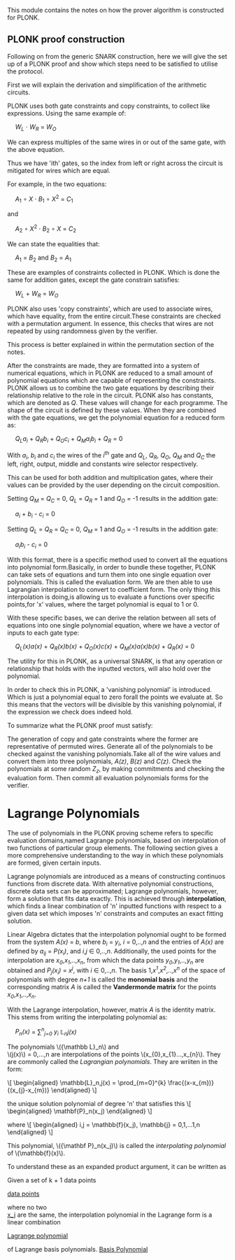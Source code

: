 This module contains the notes on how the prover algorithm is constructed for 
PLONK.

## PLONK proof construction 

Following on from the generic SNARK construction, here we will give the set up 
of a PLONK proof and show which steps need to be satisfied to utilise the 
protocol.

First we will explain the derivation and simplification of the arithmetic 
circuits. 

PLONK uses both gate constraints and copy constraints, to collect like 
expressions. Using the same example of:

&emsp; *W<sub>L</sub>* &sdot; *W<sub>R</sub>* = *W<sub>O</sub>*

We can express multiples of the same wires in or out of the same gate, with the 
above equation.

Thus we have 'ith' gates, so the index from left or right across the circuit is 
mitigated for wires which are equal.

For example, in the two equations:

&emsp; *A*<sub>1</sub> &compfn; *X* &sdot; *B*<sub>1</sub> &compfn; *X*<sup>2</sup> = *C*<sub>1</sub>

and

&emsp; *A*<sub>2</sub> &compfn; *X*<sup>2</sup> &sdot; *B*<sub>2</sub> &compfn; *X* = *C*<sub>2</sub>

We can state the equalities that:

&emsp; *A*<sub>1</sub> = *B*<sub>2</sub> and *B*<sub>2</sub> = *A*<sub>1</sub> 

These are examples of constraints collected in PLONK. Which is done the same 
for addition gates, except the gate constrain satisfies:

&emsp; *W<sub>L</sub>* + *W<sub>R</sub>* = *W<sub>O</sub>*

PLONK also uses 'copy constraints', which are used to associate wires, which 
have equality, from the entire circuit.These constraints are checked with a 
permutation argument. In essence, this checks that wires are not repeated by 
using randomness given by the verifier.

This process is better explained in within the permutation section of the notes.

After the constraints are made, they are formatted into a system of numerical 
equations, which in PLONK are reduced to a small amount of polynomial equations 
which are capable of representing the constraints. PLONK allows us to combine 
the two gate equations by describing their relationship relative to the role in 
the circuit. PLONK also has constants, which are denoted as *Q*. These values 
will change for each programme. The shape of the circuit is defined by these 
values. When they are combined with the gate equations, we get the polynomial 
equation for a reduced form as:

&emsp; *Q<sub>L</sub>a<sub>i</sub>* + *Q<sub>R</sub>b<sub>i</sub>* + *Q<sub>O</sub>c<sub>i</sub>* + *Q<sub>M</sub>a<sub>i</sub>b<sub>i</sub>*  + *Q<sub>R</sub>* = 0

With *a<sub>i</sub>*, *b<sub>i</sub>* and *c<sub>i</sub>* the wires of the 
*i*<sup>th</sup> gate and *Q<sub>L</sub>*, *Q<sub>R</sub>*, *Q<sub>O</sub>*, 
*Q<sub>M</sub>* and *Q<sub>C</sub>* the left, right, output, middle and 
constants wire selector respectively.

This can be used for both addition and multiplication gates, where their values 
can be provided by the user depending on the circuit composition.

Setting *Q<sub>M</sub>* = *Q<sub>C</sub>* = 0, 
*Q<sub>L</sub>* = *Q<sub>R</sub>* = 1 and *Q<sub>O</sub>* = -1 
results in the addition gate:

&emsp; *a<sub>i</sub>* + *b<sub>i</sub>* - *c<sub>i</sub>* = 0

Setting *Q<sub>L</sub>* = *Q<sub>R</sub>* = *Q<sub>C</sub>* = 0, 
*Q<sub>M</sub>* = 1 and *Q<sub>O</sub>* = -1 
results in the addition gate:

&emsp; *a<sub>i</sub>b<sub>i</sub>* - *c<sub>i</sub>* = 0

With this format, there is a specific method used to convert all the equations 
into polynomial form.Basically, in order to bundle these together, PLONK can 
take sets of equations and turn them into one single equation over polynomials. 
This is called the evaluation form. We are then able to use Lagrangian 
interpolation to convert to coefficient form. The only thing this interpolation 
is doing,is allowing us to evaluate a functions over specific points,for 'x' 
values, where the target polynomial is equal to 1 or 0.

With these specific bases, we can derive the relation between all sets of 
equations into one single polynomial equation, where we have a vector of inputs 
to each gate type:

&emsp; *Q<sub>L</sub>(x)a(x)* + *Q<sub>R</sub>(x)b(x)* + *Q<sub>O</sub>(x)c(x)* + *Q<sub>M</sub>(x)a(x)b(x)* + *Q<sub>R</sub>(x)* = 0

The utility for this in PLONK, as a universal SNARK, is that any operation or 
relationship that holds with the inputted vectors, will also hold over the 
polynomial.

In order to check this in PLONK, a 'vanishing polynomial' is introduced. Which 
is just a polynomial equal to zero forall the points we evaluate at. So this 
means that the vectors will be divisible by this vanishing polynomial, if the 
expression we check does indeed hold.

To summarize what the PLONK proof must satisfy:

The generation of copy and gate constraints where the former are representative 
of permuted wires. Generate all of the polynomials to be checked against the 
vanishing polynomials.Take all of the wire values and convert them into three 
polynomials, *A(z)*, *B(z)* and *C(z)*. Check the polynomials at some random 
*Z<sub>z</sub>*, by making commitments and checking the evaluation form. Then 
commit all evaluation polynomials forms for the verifier.

# Lagrange Polynomials

The use of polynomials in the PLONK proving scheme refers to specific 
evaluation domains,named Lagrange polynomials, based on interpolation of two 
functions of particular group elements. The following section gives a more 
comprehensive understanding to the way in which these polynomials are formed, 
given certain inputs.

Lagrange polynomials are introduced as a means of constructing continuos 
functions from discrete data. With alternative polynomial constructions, 
discrete data sets can be approximated; Lagrange polynomials, however, form a 
solution that fits data exactly. This is achieved through **interpolation**, 
which finds a linear combination of 'n' inputted functions with respect to a 
given data set which imposes 'n' constraints and computes an exact fitting 
solution. 

Linear Algebra dictates that the interpolation polynomial ought to be formed 
from the system *A(x)* = *b*, where *b<sub>i</sub>* = *y<sub>i</sub>*, 
*i* = 0,..,*n* and the entries of *A(x)* are defined by 
*a<sub>ij</sub>* = *P(x<sub>i</sub>)*, and *i*,*j* &isin; 0,..,*n*.
Additionally, the used points for the interpolation are 
*x<sub>0</sub>*,*x<sub>1</sub>*,..,*x<sub>n</sub>*, from which the data points
*y<sub>0</sub>*,*y<sub>1</sub>*,..,*y<sub>n</sub>* are obtained and 
*P<sub>j</sub>(x<sub>i</sub>)* = *x<sup>j</sup>*, with *i* &isin; 0,..,*n*.
The basis 1,*x<sup>1</sup>*,*x<sup>2</sup>*,..,*x<sup>n</sup>* of the space of 
polynomials with degree *n+1* is called the **monomial basis** and the 
corresponding matrix *A* is called the **Vandermonde matrix** for the points 
*x<sub>0</sub>*,*x<sub>1</sub>*,..,*x<sub>n</sub>*.

With the Lagrange interpolation, however, matrix *A* is the identity matrix.
This stems from writing the interpolating polynomial as:

&emsp; *P<sub>n</sub>(x)* = &sum;<em><sup>n</sup><sub>j=0<sub></em> *y<sub>i</sub>* &Lopf;<sub><em>n</em></sub>*j(x)*

 The polynomials \\({\mathbb L}\_n\\) and  
 \\(j(x)\\) = 0,...,n are interpolations
 of the points \\(x\_{0},x\_{1}...,x\_{n}\\). They are commonly called the 
*Lagrangian polynomials*.
They are wriiten in the form:

\\[
\begin{aligned}
\mathbb{L}\_n,j(x) = 
\prod_{m=0}^{k} 
\frac{(x-x\_{m})}
{(x\_{j}-x\_{m})}
\end{aligned}
\\]

 the unique solution polynomial of degree 'n' that satisfies this 
\\[
\begin{aligned}
\mathbf{P}\_n(x\_j)
\end{aligned}
\\]

where
\\[
\begin{aligned}
i,j = \mathbb{f}(x\_j), \mathbb{j} = 0,1,...1,n
\end{aligned}
\\]

 This polynomial, \\({\mathbf P}\_n(x\_j)\\) 
 is called the *interpolating
 polynomial* of \\(\mathbb{f}(x)\\). 

 To understand these as an expanded product argument, it can be written as

 Given a set of k + 1 data points

[data points](https://wikimedia.org/api/rest_v1/media/math/render/svg/5e4f064b4751bb32d87cc829aca1b2b2f38d4a6d)

where no two  
[x_j](https://wikimedia.org/api/rest_v1/media/math/render/svg/5db47cb3d2f9496205a17a6856c91c1d3d363ccd) are the same, 
the interpolation polynomial in the Lagrange form is a linear combination

[Lagrange polynomial](https://wikimedia.org/api/rest_v1/media/math/render/svg/d07f3378ff7718c345e5d3d4a57d3053190226a0)

of Lagrange basis polynomials.
[Basis Polynomial](https://wikimedia.org/api/rest_v1/media/math/render/svg/6e2c3a2ab16a8723c0446de6a30da839198fb04b)
 
 
